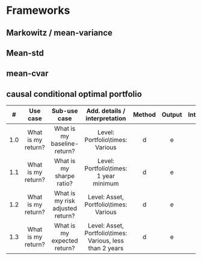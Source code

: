 

# Frameworks


## Markowitz / mean-variance

## Mean-std

## mean-cvar

## causal conditional optimal portfolio

| # | Use case           | Sub-use case                     | Add. details / interpretation | Method |  Output | Interpretation | Questions | Notes |
|-  |:-:                 |:-:                               |:-:|:-:|:-:|:-:|:-:|:-:|
|1.0| What is my return? | What is my baseline-return?      | Level: Portfolio\times: Various | d | e | f | g | h |
|1.1| What is my return? | What is my sharpe ratio?         | Level: Portfolio\times: 1 year minimum | d | e | f | g | h |
|1.2| What is my return? | What is my risk adjusted return? | Level: Asset, Portfolio\times: Various | d | e | f | g | h |
|1.3| What is my return? | What is my expected return?      | Level: Asset, Portfolio\times: Various, less than 2 years | d | e | f | g | h |

